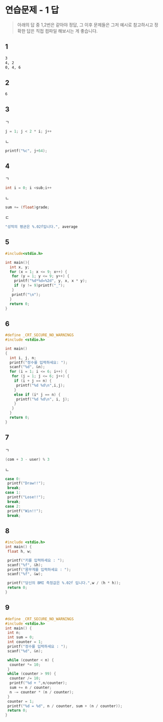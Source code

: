 # 연습문제 - 1 답

> 아래의 답 중 1,2번은 같아야 정답, 그 이후 문제들은 그저 예시로 참고하시고 정확한 답은 직접 컴파일 해보시는 게 좋습니다.

## 1

```txt
3
4, 2
0, 4, 6
```

## 2

```txt
6
```

## 3

ㄱ

```c
j = 1; j < 2 * i; j++
```

ㄴ

```c
printf("%c", j+64);
```

## 4

ㄱ

```c
int i = 0; i <sub;i++
```

ㄴ

```c
sum += (float)grade;
```

ㄷ

```c
"성적의 평균은 %.02f입니다.", average
```

## 5

```c
#include<stdio.h>

int main(){
  int x, y;
  for (x = 1; x <= 9; x++) {
   for (y = 1; y <= 9; y++) {
    printf("%d*%d=%2d", y, x, x * y);
    if (y != 9)printf("_");
   }
   printf("\n");
  }
  return 0;
}
```

## 6

```c
#define _CRT_SECURE_NO_WARNINGS
#include <stdio.h>

int main()
{
  int i, j, n;
  printf("정수를 입력하세요: ");
  scanf("%d", &n);
  for (i = 1; i <= 6; i++) {
   for (j = 1; j <= 6; j++) {
    if (i + j == n) {
     printf("%d %d\n",i,j);
    }
    else if (i* j == n) {
     printf("%d %d\n", i, j);
    }
   }
  }
  return 0;
}
```

## 7

ㄱ

```c
(com + 3 - user) % 3
```

ㄴ

```c
case 0:
 printf("Draw!!");
 break;
case 1:
 printf("Lose!!");
 break;
case 2:
 printf("Win!!");
 break;
```

## 8

```c
#include <stdio.h>
int main() {
 float h, w;

 printf("키를 입력하세요 : ");
 scanf("%f", &h);
 printf("몸무게를 입력하세요 : ");
 scanf("%f", &w);

 printf("당신의 BMI 측정값은 %.02f 입니다.",w / (h * h));
 return 0;
}
```

## 9

```c
#define _CRT_SECURE_NO_WARNINGS
#include <stdio.h>
int main() {
 int n;
 int sum = 0;
 int counter = 1;
 printf("정수를 입력하세요 : ");
 scanf("%d", &n);

 while (counter < n) {
  counter *= 10;
 }
 while (counter > 99) {
  counter /= 10;
  printf("%d + ",n/counter);
  sum += n / counter;
  n -= counter * (n / counter);
 }
 counter = 1;
 printf("%d = %d", n / counter, sum + (n / counter));
 return 0;
}
```
